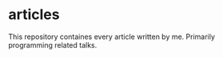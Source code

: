 # articles
This repository containes every article written by me. Primarily programming related talks.
